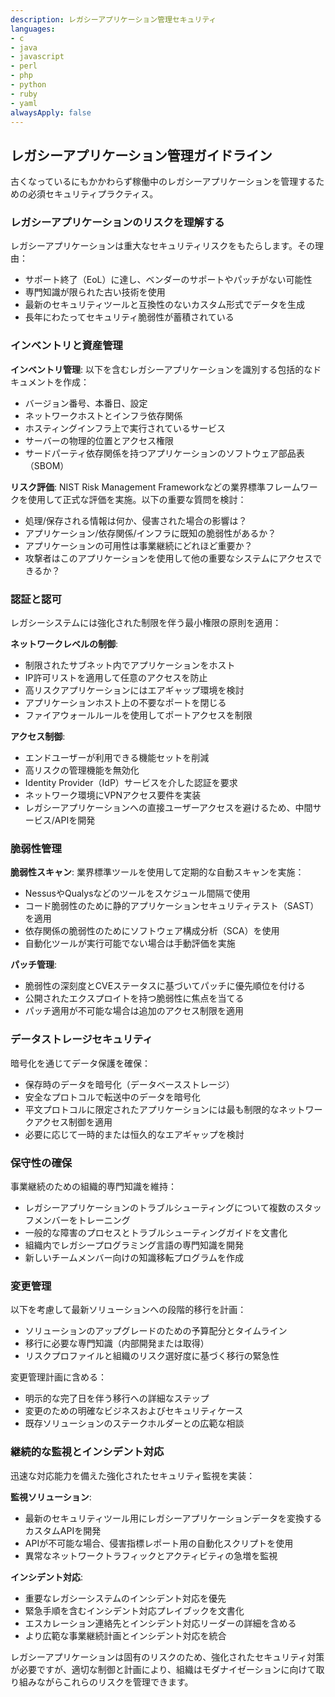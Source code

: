 ```yaml
---
description: レガシーアプリケーション管理セキュリティ
languages:
- c
- java
- javascript
- perl
- php
- python
- ruby
- yaml
alwaysApply: false
---
```


## レガシーアプリケーション管理ガイドライン

古くなっているにもかかわらず稼働中のレガシーアプリケーションを管理するための必須セキュリティプラクティス。

### レガシーアプリケーションのリスクを理解する

レガシーアプリケーションは重大なセキュリティリスクをもたらします。その理由：
- サポート終了（EoL）に達し、ベンダーのサポートやパッチがない可能性
- 専門知識が限られた古い技術を使用
- 最新のセキュリティツールと互換性のないカスタム形式でデータを生成
- 長年にわたってセキュリティ脆弱性が蓄積されている

### インベントリと資産管理

**インベントリ管理**: 以下を含むレガシーアプリケーションを識別する包括的なドキュメントを作成：
- バージョン番号、本番日、設定
- ネットワークホストとインフラ依存関係
- ホスティングインフラ上で実行されているサービス
- サーバーの物理的位置とアクセス権限
- サードパーティ依存関係を持つアプリケーションのソフトウェア部品表（SBOM）

**リスク評価**: NIST Risk Management Frameworkなどの業界標準フレームワークを使用して正式な評価を実施。以下の重要な質問を検討：
- 処理/保存される情報は何か、侵害された場合の影響は？
- アプリケーション/依存関係/インフラに既知の脆弱性があるか？
- アプリケーションの可用性は事業継続にどれほど重要か？
- 攻撃者はこのアプリケーションを使用して他の重要なシステムにアクセスできるか？

### 認証と認可

レガシーシステムには強化された制限を伴う最小権限の原則を適用：

**ネットワークレベルの制御**:
- 制限されたサブネット内でアプリケーションをホスト
- IP許可リストを適用して任意のアクセスを防止
- 高リスクアプリケーションにはエアギャップ環境を検討
- アプリケーションホスト上の不要なポートを閉じる
- ファイアウォールルールを使用してポートアクセスを制限

**アクセス制御**:
- エンドユーザーが利用できる機能セットを削減
- 高リスクの管理機能を無効化
- Identity Provider（IdP）サービスを介した認証を要求
- ネットワーク環境にVPNアクセス要件を実装
- レガシーアプリケーションへの直接ユーザーアクセスを避けるため、中間サービス/APIを開発

### 脆弱性管理

**脆弱性スキャン**: 業界標準ツールを使用して定期的な自動スキャンを実施：
- NessusやQualysなどのツールをスケジュール間隔で使用
- コード脆弱性のために静的アプリケーションセキュリティテスト（SAST）を適用
- 依存関係の脆弱性のためにソフトウェア構成分析（SCA）を使用
- 自動化ツールが実行可能でない場合は手動評価を実施

**パッチ管理**:
- 脆弱性の深刻度とCVEステータスに基づいてパッチに優先順位を付ける
- 公開されたエクスプロイトを持つ脆弱性に焦点を当てる
- パッチ適用が不可能な場合は追加のアクセス制限を適用

### データストレージセキュリティ

暗号化を通じてデータ保護を確保：
- 保存時のデータを暗号化（データベースストレージ）
- 安全なプロトコルで転送中のデータを暗号化
- 平文プロトコルに限定されたアプリケーションには最も制限的なネットワークアクセス制御を適用
- 必要に応じて一時的または恒久的なエアギャップを検討

### 保守性の確保

事業継続のための組織的専門知識を維持：
- レガシーアプリケーションのトラブルシューティングについて複数のスタッフメンバーをトレーニング
- 一般的な障害のプロセスとトラブルシューティングガイドを文書化
- 組織内でレガシープログラミング言語の専門知識を開発
- 新しいチームメンバー向けの知識移転プログラムを作成

### 変更管理

以下を考慮して最新ソリューションへの段階的移行を計画：
- ソリューションのアップグレードのための予算配分とタイムライン
- 移行に必要な専門知識（内部開発または取得）
- リスクプロファイルと組織のリスク選好度に基づく移行の緊急性

変更管理計画に含める：
- 明示的な完了日を伴う移行への詳細なステップ
- 変更のための明確なビジネスおよびセキュリティケース
- 既存ソリューションのステークホルダーとの広範な相談

### 継続的な監視とインシデント対応

迅速な対応能力を備えた強化されたセキュリティ監視を実装：

**監視ソリューション**:
- 最新のセキュリティツール用にレガシーアプリケーションデータを変換するカスタムAPIを開発
- APIが不可能な場合、侵害指標レポート用の自動化スクリプトを使用
- 異常なネットワークトラフィックとアクティビティの急増を監視

**インシデント対応**:
- 重要なレガシーシステムのインシデント対応を優先
- 緊急手順を含むインシデント対応プレイブックを文書化
- エスカレーション連絡先とインシデント対応リーダーの詳細を含める
- より広範な事業継続計画とインシデント対応を統合

レガシーアプリケーションは固有のリスクのため、強化されたセキュリティ対策が必要ですが、適切な制御と計画により、組織はモダナイゼーションに向けて取り組みながらこれらのリスクを管理できます。

